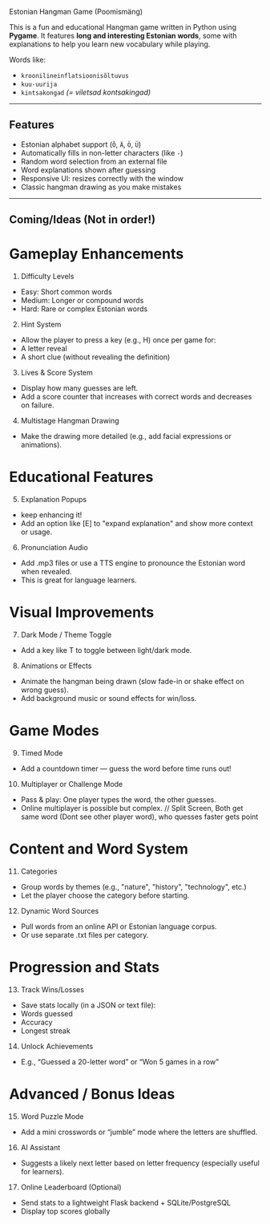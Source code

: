 Estonian Hangman Game (Poomismäng)

This is a fun and educational Hangman game written in Python using **Pygame**. It features **long and interesting Estonian words**, some with explanations to help you learn new vocabulary while playing.

 Words like:
- `kroonilineinflatsioonisõltuvus`
- `kuu-uurija`
- `kintsakongad` *(= viletsad kontsakingad)*

---

##  Features

- Estonian alphabet support (`Õ`, `Ä`, `Ö`, `Ü`)
- Automatically fills in non-letter characters (like `-`)
- Random word selection from an external file
- Word explanations shown after guessing
- Responsive UI: resizes correctly with the window
- Classic hangman drawing as you make mistakes

---

## Coming/Ideas (Not in  order!)

# Gameplay Enhancements

1. Difficulty Levels
- Easy: Short common words
- Medium: Longer or compound words
- Hard: Rare or complex Estonian words

2. Hint System
- Allow the player to press a key (e.g., H) once per game for:
- A letter reveal
- A short clue (without revealing the definition)

3. Lives & Score System
- Display how many guesses are left.
- Add a score counter that increases with correct words and decreases on failure.

4. Multistage Hangman Drawing
- Make the drawing more detailed (e.g., add facial expressions or animations).

# Educational Features

5. Explanation Popups
- keep enhancing it!
- Add an option like [E] to "expand explanation" and show more context or usage.

6. Pronunciation Audio
- Add .mp3 files or use a TTS engine to pronounce the Estonian word when revealed.
- This is great for language learners.

# Visual Improvements

7. Dark Mode / Theme Toggle
- Add a key like T to toggle between light/dark mode.

8. Animations or Effects
- Animate the hangman being drawn (slow fade-in or shake effect on wrong guess).
- Add background music or sound effects for win/loss.

# Game Modes

9. Timed Mode
- Add a countdown timer — guess the word before time runs out!

10. Multiplayer or Challenge Mode
- Pass & play: One player types the word, the other guesses.
- Online multiplayer is possible but complex. // Split Screen, Both get same word (Dont see other player word), who quesses faster gets point

# Content and Word System

11. Categories
- Group words by themes (e.g., "nature", "history", "technology", etc.)
- Let the player choose the category before starting.

12. Dynamic Word Sources
- Pull words from an online API or Estonian language corpus.
- Or use separate .txt files per category.

# Progression and Stats

13. Track Wins/Losses
- Save stats locally (in a JSON or text file):
- Words guessed
- Accuracy
- Longest streak

14. Unlock Achievements
- E.g., “Guessed a 20-letter word” or “Won 5 games in a row”

# Advanced / Bonus Ideas

15. Word Puzzle Mode
- Add a mini crosswords or “jumble” mode where the letters are shuffled.

16. AI Assistant
- Suggests a likely next letter based on letter frequency (especially useful for learners).

17. Online Leaderboard (Optional)
- Send stats to a lightweight Flask backend + SQLite/PostgreSQL
- Display top scores globally